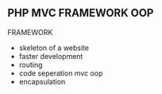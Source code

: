 ## PHP MVC FRAMEWORK OOP
FRAMEWORK


- skeleton of a website
- faster development
- routing
- code seperation mvc oop
- encapsulation
